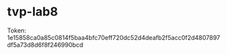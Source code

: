 # tvp-lab8
Token: 1e15858ca0a85c0814f5baa4bfc70eff720dc52d4deafb2f5acc0f2d4807897df5a73d8d6f8f246990bcd

